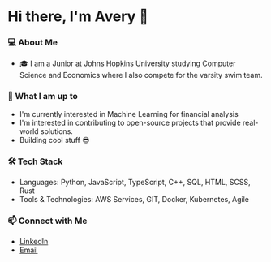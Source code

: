 # Hi there, I'm Avery 👋


### 💻 About Me
-  🎓 I am a Junior at Johns Hopkins University studying Computer Science and Economics where I also compete for the varsity swim team.

### 🚀 What I am up to
- I'm currently interested in Machine Learning for financial analysis
- I'm interested in contributing to open-source projects that provide real-world solutions.
- Building cool stuff 😎

### 🛠 Tech Stack
- Languages: Python, JavaScript, TypeScript, C++, SQL, HTML, SCSS, Rust
- Tools & Technologies: AWS Services, GIT, Docker, Kubernetes, Agile

### 📫 Connect with Me
- [LinkedIn](https://www.linkedin.com/in/avery-clapp-062289245/)
- [Email](mailto:aclapp1@jh.edu)
